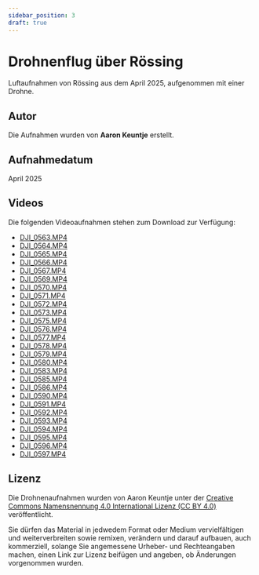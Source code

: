 ```yaml
---
sidebar_position: 3
draft: true
---
```


# Drohnenflug über Rössing

Luftaufnahmen von Rössing aus dem April 2025, aufgenommen mit einer Drohne.

## Autor

Die Aufnahmen wurden von **Aaron Keuntje** erstellt.

## Aufnahmedatum

April 2025

## Videos

Die folgenden Videoaufnahmen stehen zum Download zur Verfügung:

- [DJI_0563.MP4](https://git-lfs-s3-proxy.levinkeller.de/download/55cc83f23e037bd90f4eaa704063a40a520ea445f369e7c2e625f80a16593419/DJI_0563.MP4?keyId=003e082692b55760000000002&appKey=K0036M%2BYZ4SkZF6pPZrHtlPI%2Bz8dIME)
- [DJI_0564.MP4](https://git-lfs-s3-proxy.levinkeller.de/download/573dc19fa62cf8fea461acc62b9e78f0eb52733349aafe5c3298e4e0031d63b0/DJI_0564.MP4?keyId=003e082692b55760000000002&appKey=K0036M%2BYZ4SkZF6pPZrHtlPI%2Bz8dIME)
- [DJI_0565.MP4](https://git-lfs-s3-proxy.levinkeller.de/download/6ec5967897f64c73720e78f5cbea9eb158a6f6117d532c50b3ca5823572c22e8/DJI_0565.MP4?keyId=003e082692b55760000000002&appKey=K0036M%2BYZ4SkZF6pPZrHtlPI%2Bz8dIME)
- [DJI_0566.MP4](https://git-lfs-s3-proxy.levinkeller.de/download/23b9e46942b94f619f5b85f9d708f884873fcef107834d71dae6b500a3c8d5f9/DJI_0566.MP4?keyId=003e082692b55760000000002&appKey=K0036M%2BYZ4SkZF6pPZrHtlPI%2Bz8dIME)
- [DJI_0567.MP4](https://git-lfs-s3-proxy.levinkeller.de/download/5dec9ba79ccd398abc78ac34ca31bf7a44334bfe3d03ee2ce21cbceb5fcbaf8c/DJI_0567.MP4?keyId=003e082692b55760000000002&appKey=K0036M%2BYZ4SkZF6pPZrHtlPI%2Bz8dIME)
- [DJI_0569.MP4](https://git-lfs-s3-proxy.levinkeller.de/download/f8ef896317f5b040c01430499265dd8829ef4ab820bf98da8913454100586f38/DJI_0569.MP4?keyId=003e082692b55760000000002&appKey=K0036M%2BYZ4SkZF6pPZrHtlPI%2Bz8dIME)
- [DJI_0570.MP4](https://git-lfs-s3-proxy.levinkeller.de/download/04e3b1485e365ccc42b542126b4bcd41ff7fd3692e77c48036ba7addbd8407b9/DJI_0570.MP4?keyId=003e082692b55760000000002&appKey=K0036M%2BYZ4SkZF6pPZrHtlPI%2Bz8dIME)
- [DJI_0571.MP4](https://git-lfs-s3-proxy.levinkeller.de/download/a6f9b06913b06927d9eef6818fc2104bb933818a5c38e9f8ef6c679c0b854cde/DJI_0571.MP4?keyId=003e082692b55760000000002&appKey=K0036M%2BYZ4SkZF6pPZrHtlPI%2Bz8dIME)
- [DJI_0572.MP4](https://git-lfs-s3-proxy.levinkeller.de/download/d64523fafdb5bbd6c937ec179d270067be831b2b42866708a4b7bc707e84a8be/DJI_0572.MP4?keyId=003e082692b55760000000002&appKey=K0036M%2BYZ4SkZF6pPZrHtlPI%2Bz8dIME)
- [DJI_0573.MP4](https://git-lfs-s3-proxy.levinkeller.de/download/6d9dd524950f0a5a51a1e203a4cb34d78f48e0f999a3ede081e791cf6a846224/DJI_0573.MP4?keyId=003e082692b55760000000002&appKey=K0036M%2BYZ4SkZF6pPZrHtlPI%2Bz8dIME)
- [DJI_0575.MP4](https://git-lfs-s3-proxy.levinkeller.de/download/183f872204c1804adcaf67c31a3c7a07eeb642e16b54f986577c74b5cfb439b8/DJI_0575.MP4?keyId=003e082692b55760000000002&appKey=K0036M%2BYZ4SkZF6pPZrHtlPI%2Bz8dIME)
- [DJI_0576.MP4](https://git-lfs-s3-proxy.levinkeller.de/download/34785a50fcb6a184b6e9b751f51b47895980cc2fc3d85a6bd00e7de8c9b8df3e/DJI_0576.MP4?keyId=003e082692b55760000000002&appKey=K0036M%2BYZ4SkZF6pPZrHtlPI%2Bz8dIME)
- [DJI_0577.MP4](https://git-lfs-s3-proxy.levinkeller.de/download/98c82edafd194c3dc5e025221b54f1c569e2837b9bcef70809dd66452a8f6959/DJI_0577.MP4?keyId=003e082692b55760000000002&appKey=K0036M%2BYZ4SkZF6pPZrHtlPI%2Bz8dIME)
- [DJI_0578.MP4](https://git-lfs-s-proxy.levinkeller.de/download/158c3b97b23a23151c0d09ac1cccd5d5f679ae7a79c215722aff43c1d2e3c703/DJI_0578.MP4?keyId=003e082692b55760000000002&appKey=K0036M%2BYZ4SkZF6pPZrHtlPI%2Bz8dIME)
- [DJI_0579.MP4](https://git-lfs-s3-proxy.levinkeller.de/download/20d0e42aeea2d3b7ea13a0031364e4bf8f337e2e908c20c474e56f69efc3c26d/DJI_0579.MP4?keyId=003e082692b55760000000002&appKey=K0036M%2BYZ4SkZF6pPZrHtlPI%2Bz8dIME)
- [DJI_0580.MP4](https://git-lfs-s3-proxy.levinkeller.de/download/03b7c1e2b8b6bcb21b67acf4ba3c065efaa6a6ef81f83147c14fe4cfefd53d4f/DJI_0580.MP4?keyId=003e082692b55760000000002&appKey=K0036M%2BYZ4SkZF6pPZrHtlPI%2Bz8dIME)
- [DJI_0583.MP4](https://git-lfs-s3-proxy.levinkeller.de/download/3057bc0a88201e390f4a25f36bc0b959f8a44d75be49600fba27aa5a66868e88/DJI_0583.MP4?keyId=003e082692b55760000000002&appKey=K0036M%2BYZ4SkZF6pPZrHtlPI%2Bz8dIME)
- [DJI_0585.MP4](https://git-lfs-s3-proxy.levinkeller.de/download/5424fe9da06f243eb029654849e48d6ad17b235433a04670de804a19697c25f7/DJI_0585.MP4?keyId=003e082692b55760000000002&appKey=K0036M%2BYZ4SkZF6pPZrHtlPI%2Bz8dIME)
- [DJI_0586.MP4](https://git-lfs-s3-proxy.levinkeller.de/download/850930c3a48023fdf9dbaddba5d86c5af90b734b9a3c9ad1baffdd380b03367e/DJI_0586.MP4?keyId=003e082692b55760000000002&appKey=K0036M%2BYZ4SkZF6pPZrHtlPI%2Bz8dIME)
- [DJI_0590.MP4](https://git-lfs-s3-proxy.levinkeller.de/download/1fcf27611eae7bab347dde1b191e768e3a767aa07b8d65a801e2d6c1f7ca2792/DJI_0590.MP4?keyId=003e082692b55760000000002&appKey=K0036M%2BYZ4SkZF6pPZrHtlPI%2Bz8dIME)
- [DJI_0591.MP4](https://git-lfs-s3-proxy.levinkeller.de/download/d848477f43930b191b4901348c57e46557c09063af29d223ce68dfb1c9be0f77/DJI_0591.MP4?keyId=003e082692b55760000000002&appKey=K0036M%2BYZ4SkZF6pPZrHtlPI%2Bz8dIME)
- [DJI_0592.MP4](https://git-lfs-s3-proxy.levinkeller.de/download/38d735c1d55ce919791d79f87e38da241296fd5b676b1cf91dc91efd06dd9eae/DJI_0592.MP4?keyId=003e082692b55760000000002&appKey=K0036M%2BYZ4SkZF6pPZrHtlPI%2Bz8dIME)
- [DJI_0593.MP4](https://git-lfs-s3-proxy.levinkeller.de/download/92c6068a9800c0cd0caab717cf8292fd5b755819d8b4a9d3a342eb326372170e/DJI_0593.MP4?keyId=003e082692b55760000000002&appKey=K0036M%2BYZ4SkZF6pPZrHtlPI%2Bz8dIME)
- [DJI_0594.MP4](https://git-lfs-s3-proxy.levinkeller.de/download/18f4a6a89c166cbf488ac664c8cdcf4b12c7ac45f7e3953eb01817964cd8e898/DJI_0594.MP4?keyId=003e082692b55760000000002&appKey=K0036M%2BYZ4SkZF6pPZrHtlPI%2Bz8dIME)
- [DJI_0595.MP4](https://git-lfs-s3-proxy.levinkeller.de/download/ca6680f7b0d5bd64a7f514dddc39e86db887676d7f1582b381e56113f5dea6c6/DJI_0595.MP4?keyId=003e082692b55760000000002&appKey=K0036M%2BYZ4SkZF6pPZrHtlPI%2Bz8dIME)
- [DJI_0596.MP4](https://git-lfs-s3-proxy.levinkeller.de/download/753e66edefea6010e86443e35cfb9f1f321c48d9048e2fda1d3656f582638ce5/DJI_0596.MP4?keyId=003e082692b55760000000002&appKey=K0036M%2BYZ4SkZF6pPZrHtlPI%2Bz8dIME)
- [DJI_0597.MP4](https://git-lfs-s3-proxy.levinkeller.de/download/7359271b35bcc59953b5d48e4f3f25b1c505b7270650287790cb9e4b8e646e04/DJI_0597.MP4?keyId=003e082692b55760000000002&appKey=K0036M%2BYZ4SkZF6pPZrHtlPI%2Bz8dIME)

## Lizenz

Die Drohnenaufnahmen wurden von Aaron Keuntje unter der [Creative Commons Namensnennung 4.0 International Lizenz (CC BY 4.0)](https://creativecommons.org/licenses/by/4.0/deed.de) veröffentlicht.

Sie dürfen das Material in jedwedem Format oder Medium vervielfältigen und weiterverbreiten sowie remixen, verändern und darauf aufbauen, auch kommerziell, solange Sie angemessene Urheber- und Rechteangaben machen, einen Link zur Lizenz beifügen und angeben, ob Änderungen vorgenommen wurden.
